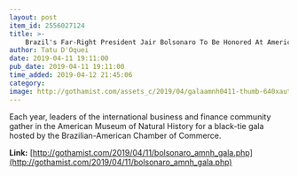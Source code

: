 ```yaml
---
layout: post
item_id: 2556027124
title: >-
    Brazil's Far-Right President Jair Bolsonaro To Be Honored At American Museum of Natural History Gala
author: Tatu D'Oquei
date: 2019-04-11 19:11:00
pub_date: 2019-04-11 19:11:00
time_added: 2019-04-12 21:45:06
category: 
image: http://gothamist.com/assets_c/2019/04/galaamnh0411-thumb-640xauto-1028661.jpeg
---
```


Each year, leaders of the international business and finance community gather in the American Museum of Natural History for a black-tie gala hosted by the Brazilian-American Chamber of Commerce.

**Link:** [http://gothamist.com/2019/04/11/bolsonaro_amnh_gala.php](http://gothamist.com/2019/04/11/bolsonaro_amnh_gala.php)

